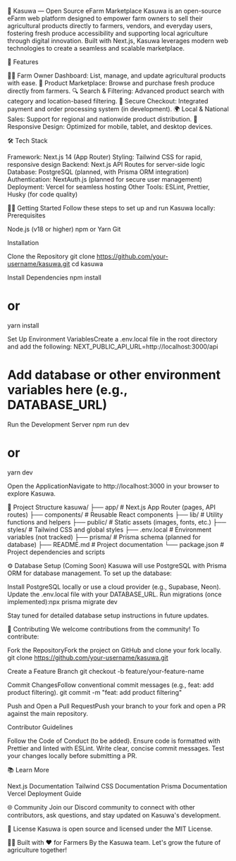 🌾 Kasuwa — Open Source eFarm Marketplace
Kasuwa is an open-source eFarm web platform designed to empower farm owners to sell their agricultural products directly to farmers, vendors, and everyday users, fostering fresh produce accessibility and supporting local agriculture through digital innovation.
Built with Next.js, Kasuwa leverages modern web technologies to create a seamless and scalable marketplace.

🚀 Features

🧑‍🌾 Farm Owner Dashboard: List, manage, and update agricultural products with ease.
🛒 Product Marketplace: Browse and purchase fresh produce directly from farmers.
🔍 Search & Filtering: Advanced product search with category and location-based filtering.
🧾 Secure Checkout: Integrated payment and order processing system (in development).
🌍 Local & National Sales: Support for regional and nationwide product distribution.
📱 Responsive Design: Optimized for mobile, tablet, and desktop devices.


🛠️ Tech Stack

Framework: Next.js 14 (App Router)
Styling: Tailwind CSS for rapid, responsive design
Backend: Next.js API Routes for server-side logic
Database: PostgreSQL (planned, with Prisma ORM integration)
Authentication: NextAuth.js (planned for secure user management)
Deployment: Vercel for seamless hosting
Other Tools: ESLint, Prettier, Husky (for code quality)


🧑‍💻 Getting Started
Follow these steps to set up and run Kasuwa locally:
Prerequisites

Node.js (v18 or higher)
npm or Yarn
Git

Installation

Clone the Repository
git clone https://github.com/your-username/kasuwa.git
cd kasuwa


Install Dependencies
npm install
# or
yarn install


Set Up Environment VariablesCreate a .env.local file in the root directory and add the following:
NEXT_PUBLIC_API_URL=http://localhost:3000/api
# Add database or other environment variables here (e.g., DATABASE_URL)


Run the Development Server
npm run dev
# or
yarn dev


Open the ApplicationNavigate to http://localhost:3000 in your browser to explore Kasuwa.



📁 Project Structure
kasuwa/
├── app/                    # Next.js App Router (pages, API routes)
├── components/             # Reusable React components
├── lib/                   # Utility functions and helpers
├── public/                # Static assets (images, fonts, etc.)
├── styles/                # Tailwind CSS and global styles
├── .env.local             # Environment variables (not tracked)
├── prisma/                # Prisma schema (planned for database)
├── README.md              # Project documentation
└── package.json           # Project dependencies and scripts


⚙️ Database Setup (Coming Soon)
Kasuwa will use PostgreSQL with Prisma ORM for database management. To set up the database:

Install PostgreSQL locally or use a cloud provider (e.g., Supabase, Neon).
Update the .env.local file with your DATABASE_URL.
Run migrations (once implemented):npx prisma migrate dev



Stay tuned for detailed database setup instructions in future updates.

🤝 Contributing
We welcome contributions from the community! To contribute:

Fork the RepositoryFork the project on GitHub and clone your fork locally.
git clone https://github.com/your-username/kasuwa.git


Create a Feature Branch
git checkout -b feature/your-feature-name


Commit ChangesFollow conventional commit messages (e.g., feat: add product filtering).
git commit -m "feat: add product filtering"


Push and Open a Pull RequestPush your branch to your fork and open a PR against the main repository.


Contributor Guidelines

Follow the Code of Conduct (to be added).
Ensure code is formatted with Prettier and linted with ESLint.
Write clear, concise commit messages.
Test your changes locally before submitting a PR.


📚 Learn More

Next.js Documentation
Tailwind CSS Documentation
Prisma Documentation
Vercel Deployment Guide


🌐 Community
Join our Discord community to connect with other contributors, ask questions, and stay updated on Kasuwa's development.

📄 License
Kasuwa is open source and licensed under the MIT License.

👨‍🌾 Built with ❤️ for Farmers
By the Kasuwa team. Let's grow the future of agriculture together!
